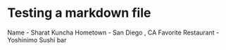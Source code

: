  # Testing a markdown file
 
 Name - Sharat Kuncha
 Hometown - San Diego , CA
 Favorite Restaurant - Yoshinimo Sushi bar